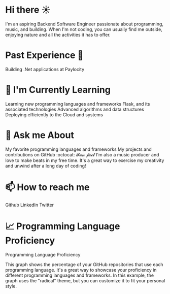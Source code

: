 # Hi there ☀️

I'm an aspiring Backend Software Engineer passionate about programming, music, and building. When I'm not coding, you can usually find me outside, enjoying nature and all the activities it has to offer.

# Past Experience 🌸

Building .Net applications at Paylocity

# 🌱 I'm Currently Learning
Learning new programming languages and frameworks
Flask, and its associated technologies
Advanced algorithms and data structures
Deploying efficiently to the Cloud and systems

# 💬 Ask me About

My favorite programming languages and frameworks
My projects and contributions on GitHub
:octocat: 𝓕𝓾𝓷 𝓯𝓪𝓬𝓽
I'm also a music producer and love to make beats in my free time. It's a great way to exercise my creativity and unwind after a long day of coding!

# 📫 How to reach me

Github
LinkedIn
Twitter

# 📈 Programming Language Proficiency

Programming Language Proficiency

This graph shows the percentage of your GitHub repositories that use each programming language. It's a great way to showcase your proficiency in different programming languages and frameworks. In this example, the graph uses the "radical" theme, but you can customize it to fit your personal style.
